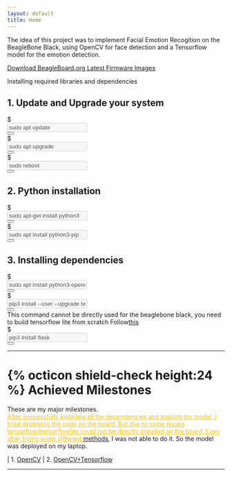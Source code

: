 ```yaml
---
layout: default
title: Home
---
```


<!-- <div class="text-center">
    <a href="https://elinux.org/BeagleBoard/GSoC/2020_Projects/Cape_Compatibility" target="_blank">
        <img src="public/projectBanner.png" class="border border-danger rounded img-fluid" alt="banner">
    </a>
</div> -->

<p class="text-center message border border-warning bg-dark text-warning">
    The idea of this project was to implement Facial Emotion Recogition on the BeagleBone Black,
    using OpenCV for face detection and a Tensorflow model for the emotion detection. 
</p>

<a href="https://beagleboard.org/latest-images" 
    class="btn btn-warning btn-block text-dark" 
    role="button" aria-pressed="true" target="_blank">
    Download BeagleBoard.org Latest Firmware Images
</a>


<div class="card">
  <div class="card-header bg-dark text-light text-center">
    Installing required libraries and dependencies
  </div>
  <div class="card-body">
    <!-- Section A -->
    <h2 class="card-title">1. Update and Upgrade your system</h2>
    <!-- Step 1 -->
    <div class="input-group mb-3">
        <div class="input-group-prepend">
            <span class="input-group-text" id="inputGroup-sizing-sm">&#36;</span>
        </div>
        <input type="text" class="bg-light form-control" value="sudo apt update" id="A1" disabled>
        <div class="input-group-append">
            <button class="btn btn-outline-secondary copy" type="button" onclick="copy2Clipboard('A1')"><span class="fa fa-copy"></span></button>
        </div>
    </div>
    <!-- Step 2 -->
    <div class="input-group mb-3">
        <div class="input-group-prepend">
            <span class="input-group-text" id="inputGroup-sizing-sm">&#36;</span>
        </div>
        <input type="text" class="bg-light form-control" value="sudo apt upgrade" id="A2" disabled>
        <div class="input-group-append">
            <button class="btn btn-outline-secondary copy" type="button" onclick="copy2Clipboard('A2')"><span class="fa fa-copy"></span></button>
        </div>
    </div>
    <!-- Step 3 -->
    <div class="input-group mb-3">
        <div class="input-group-prepend">
            <span class="input-group-text" id="inputGroup-sizing-sm">&#36;</span>
        </div>
        <input type="text" class="bg-light form-control" value="sudo reboot" id="A3" disabled>
        <div class="input-group-append">
            <button class="btn btn-outline-secondary copy" type="button" onclick="copy2Clipboard('A3')"><span class="fa fa-copy"></span></button>
        </div>
    </div>
    <!-- Section B -->
    <h2 class="card-title">2. Python installation</h2>
    <!-- Step 1 -->
    <div class="input-group mb-3">
        <div class="input-group-prepend">
            <span class="input-group-text" id="inputGroup-sizing-sm">&#36;</span>
        </div>
        <input type="text" class="bg-light form-control" value="sudo apt-get install python3" id="B1" disabled>
        <div class="input-group-append">
            <button class="btn btn-outline-secondary copy" type="button" onclick="copy2Clipboard('B1')"><span class="fa fa-copy"></span></button>
        </div>
    </div>
    <!-- Step 2 -->
    <div class="input-group mb-3">
        <div class="input-group-prepend">
            <span class="input-group-text" id="inputGroup-sizing-sm">&#36;</span>
        </div>
        <input type="text" class="bg-light form-control" value="sudo apt install python3-pip" id="B2" disabled>
        <div class="input-group-append">
            <button class="btn btn-outline-secondary copy" type="button" onclick="copy2Clipboard('B2')"><span class="fa fa-copy"></span></button>
        </div>
    </div>
    <!-- Section C -->
    <h2 class="card-title">3. Installing dependencies</h2>
    <!-- Step 1 -->
    <div class="input-group mb-3">
        <div class="input-group-prepend">
            <span class="input-group-text" id="inputGroup-sizing-sm">&#36;</span>
        </div>
        <input type="text" class="bg-light form-control" value="sudo apt install python3-opencv" id="C1" disabled>
        <div class="input-group-append">
            <button class="btn btn-outline-secondary copy" type="button" onclick="copy2Clipboard('C1')"><span class="fa fa-copy"></span></button>
        </div>
    </div>
    <!-- Step 2 -->
    <div class="input-group mb-3">
        <div class="input-group-prepend">
            <span class="input-group-text" id="inputGroup-sizing-sm">&#36;</span>
        </div>
        <input type="text" class="bg-light form-control" value="pip3 install --user --upgrade tensorflow" id="C2" disabled>
        <div class="input-group-append">
            <button class="btn btn-outline-secondary copy" type="button" onclick="copy2Clipboard('C2')"><span class="fa fa-copy"></span></button>
        </div>
        This command cannot be directly used for the beaglebone black, you need to build tensorflow lite from scratch
        Follow<a href="https://github.com/samjabrahams/tensorflow-on-raspberry-pi/blob/master/GUIDE.md">this</a>
    </div>
    <!-- Step 3 -->
    <div class="input-group mb-3">
        <div class="input-group-prepend">
            <span class="input-group-text" id="inputGroup-sizing-sm">&#36;</span>
        </div>
        <input type="text" class="bg-light form-control" value="pip3 install flask" id="C3" disabled>
        <div class="input-group-append">
            <button class="btn btn-outline-secondary copy" type="button" onclick="copy2Clipboard('C3')"><span class="fa fa-copy"></span></button>
        </div>
    </div>
  </div>
</div>

---

# {% octicon shield-check height:24 %} Achieved Milestones

<div class="message">
    These are my major milestones. 
    <!-- <a href="https://elinux.org/BeagleBoard/GSoC/2020_Projects#Milestones">here</a>. -->
</div>

<div class="text-center text-dark border border-warning bg-dark">
    <a href="https://github.com/Sheldor-abhi/Facial-Emotion-Detection" style="color:#ffc107; fill:#ffc107">
        After successfully installing all the dependencies and training my model, I tried deploying the code on the board.
        But due to some issues tensorflow/tensorflowlite could not be directly installed on the board.
        Even after trying some different <a href="https://github.com/samjabrahams/tensorflow-on-raspberry-pi/blob/master/GUIDE.md">methods</a>, I was not able to do it.
        So the model was deployed on my laptop.
    </a>
</div>

| 1. [OpenCV](https://github.com/Sheldor-abhi/Facial-Emotion-Detection/tree/main/OpenCV) 
| 2. [OpenCV+Tensorflow](https://github.com/Sheldor-abhi/Facial-Emotion-Detection/tree/main/OpenCV%2BTensorflow) 

<!-- | 3. [SPI](https://elinux.org/Beagleboard:BeagleBone_cape_interface_spec#SPI) | 10. [eMMC](https://elinux.org/Beagleboard:BeagleBone_cape_interface_spec#eMMC) |
| 4. [UART](https://elinux.org/Beagleboard:BeagleBone_cape_interface_spec#UART) | 11. [LCD](https://elinux.org/Beagleboard:BeagleBone_cape_interface_spec#LCD) |
| 5. [CAN](https://elinux.org/Beagleboard:BeagleBone_cape_interface_spec#CAN) | 12. [eQEP](https://elinux.org/Beagleboard:BeagleBone_cape_interface_spec#eQEP) |
| 6. [ADC](https://elinux.org/Beagleboard:BeagleBone_cape_interface_spec#ADC) | 13. [McASP](https://elinux.org/Beagleboard:BeagleBone_cape_interface_spec#McASP) |
| 7. [PWM](https://elinux.org/Beagleboard:BeagleBone_cape_interface_spec#PWM) | 14. [PRU](https://elinux.org/Beagleboard:BeagleBone_cape_interface_spec#PRU) | -->





---





